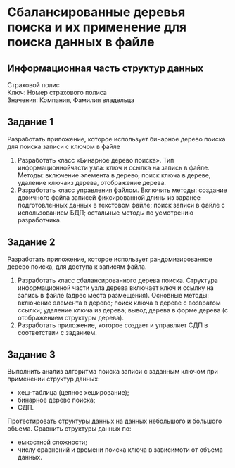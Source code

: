 
# Сбалансированные деревья поиска и их применение для поиска данных в файле
## Информационная часть структур данных
Страховой полис <br/>
Ключ: Номер страхового полиса <br/>
Значения: Компания, Фамилия владельца
## Задание 1
Разработать приложение, которое использует бинарное дерево поиска для поиска записи с ключом в файле
1. Разработать класс «Бинарное дерево поиска». Тип информационнойчасти узла: ключ и ссылка на запись в файле. Методы: включение элемента в дерево, поиск ключа в дереве, удаление ключаиз дерева, отображение дерева.
2. Разработать класс управления файлом. Включить методы: создание двоичного файла записей фиксированной длины из заранее подготовленных данных в текстовом файле; поиск записи в файле с использованием БДП; остальные методы по усмотрению разработчика.
## Задание 2
Разработать приложение, которое использует рандомизированное дерево поиска, для доступа к записям файла.
1. Разработать класс сбалансированного дерева поиска. Структура информационной части узла дерева включает ключ и ссылку на запись в файле (адрес места размещения). Основные методы: включение элемента в дерево; поиск ключа в дереве с возвратом ссылки; удаление ключа из дерева; вывод дерева в форме дерева (с отображением структуры дерева).
2. Разработать приложение, которое создает и управляет СДП в соответствии с заданием.
## Задание 3
Выполнить анализ алгоритма поиска записи с заданным ключом при применении структур данных:
- хеш-таблица (цепное хеширование);
- бинарное дерево поиска;
- СДП.

Протестировать структуры данных на данных небольшого и большого объема.
Сравнить структуры данных по:
- емкостной сложности;
- числу сравнений и времени поиска ключа в зависимоти от объема данных.
